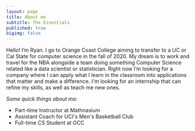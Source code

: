 ```yaml
---
layout: page
title: About me
subtitle: The Essentials
published: true
bigimg: false
---
```

Hello! I’m Ryan. I go to Orange Coast College aiming to transfer to a UC or Cal State for computer science in the fall of 2020. My dream is to work and travel for the NBA alongside a team doing something Computer Science related like a data scientist or statistician. Right now I’m looking for a company where I can apply what I learn in the classroom into applications that matter and make a difference. I'm looking for an internship that can refine my skills, as well as teach me new ones.

*Some quick things about me:*
- Part-time Instructor at Mathnasium
- Assistant Coach for UCI's Men's Basketball Club
- Full-time CS Student at OCC

<div class='embedsocial-instagram' data-ref="7bd09daf4fb03064c3d827027f8d23115e663b9e"></div><script>(function(d, s, id){var js; if (d.getElementById(id)) {return;} js = d.createElement(s); js.id = id; js.src = "https://embedsocial.com/embedscript/in.js"; d.getElementsByTagName("head")[0].appendChild(js);}(document, "script", "EmbedSocialInstagramScript"));</script>
